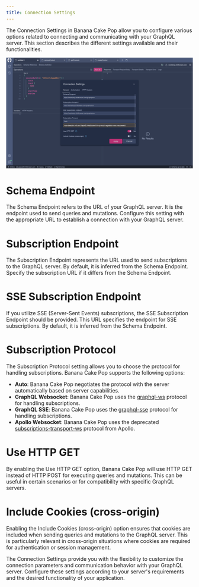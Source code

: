```yaml
---
title: Connection Settings
---
```


The Connection Settings in Banana Cake Pop allow you to configure various options related to connecting and communicating with your GraphQL server. This section describes the different settings available and their functionalities.

![Connection-Settings](./images/connection-settings-0.png)

# Schema Endpoint

The Schema Endpoint refers to the URL of your GraphQL server. It is the endpoint used to send queries and mutations. Configure this setting with the appropriate URL to establish a connection with your GraphQL server.

# Subscription Endpoint

The Subscription Endpoint represents the URL used to send subscriptions to the GraphQL server. By default, it is inferred from the Schema Endpoint. Specify the subscription URL if it differs from the Schema Endpoint.

# SSE Subscription Endpoint

If you utilize SSE (Server-Sent Events) subscriptions, the SSE Subscription Endpoint should be provided. This URL specifies the endpoint for SSE subscriptions. By default, it is inferred from the Schema Endpoint.

# Subscription Protocol

The Subscription Protocol setting allows you to choose the protocol for handling subscriptions. Banana Cake Pop supports the following options:

- **Auto**: Banana Cake Pop negotiates the protocol with the server automatically based on server capabilities.
- **GraphQL Websocket**: Banana Cake Pop uses the [graphql-ws](https://github.com/enisdenjo/graphql-ws) protocol for handling subscriptions.
- **GraphQL SSE**: Banana Cake Pop uses the [graphql-sse](https://github.com/enisdenjo/graphql-sse) protocol for handling subscriptions.
- **Apollo Websocket**: Banana Cake Pop uses the deprecated [subscriptions-transport-ws](https://github.com/apollographql/subscriptions-transport-ws) protocol from Apollo.

# Use HTTP GET

By enabling the Use HTTP GET option, Banana Cake Pop will use HTTP GET instead of HTTP POST for executing queries and mutations. This can be useful in certain scenarios or for compatibility with specific GraphQL servers.

# Include Cookies (cross-origin)

Enabling the Include Cookies (cross-origin) option ensures that cookies are included when sending queries and mutations to the GraphQL server. This is particularly relevant in cross-origin situations where cookies are required for authentication or session management.

The Connection Settings provide you with the flexibility to customize the connection parameters and communication behavior with your GraphQL server. Configure these settings according to your server's requirements and the desired functionality of your application.
